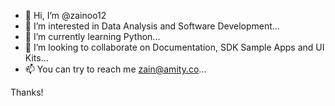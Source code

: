 - 👋 Hi, I’m @zainoo12
- 👀 I’m interested in Data Analysis and Software Development...
- 🌱 I’m currently learning Python...
- 💞️ I’m looking to collaborate on Documentation, SDK Sample Apps and UI Kits...
- 📫 You can try to reach me zain@amity.co...

Thanks!
